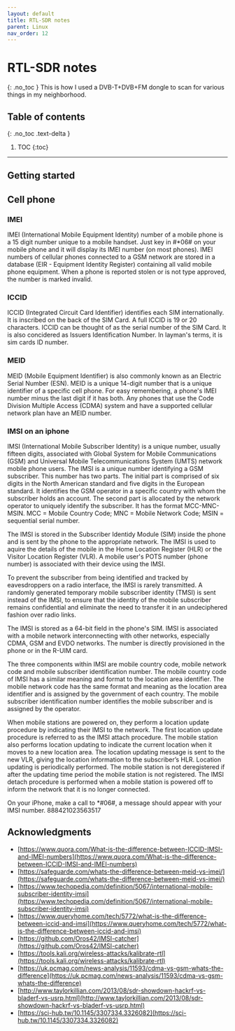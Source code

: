 ```yaml
---
layout: default
title: RTL-SDR notes
parent: Linux
nav_order: 12
---
```

# RTL-SDR notes
{: .no_toc }
This is how I used a DVB-T+DVB+FM dongle to scan for various things in my neighborhood.

## Table of contents
{: .no_toc .text-delta }

1. TOC
{:toc}
---
## Getting started



## Cell phone


### IMEI
IMEI (International Mobile Equipment Identity) number of a mobile phone is a 15 digit number unique to a mobile handset. Just key in #*06# on your mobile phone and it will display its IMEI number (on most phones). IMEI numbers of cellular phones connected to a GSM network are stored in a database (EIR - Equipment Identity Register) containing all valid mobile phone equipment.
When a phone is reported stolen or is not type approved, the number is marked invalid.

### ICCID
ICCID (Integrated Circuit Card Identifier) identifies each SIM internationally. It is inscribed on the back of the SIM Card. A full ICCID is 19 or 20 characters. ICCID can be thought of as the serial number of the SIM Card. It is also concidered as Issuers Identification Number. In layman's terms, it is sim cards ID number.

### MEID
MEID (Mobile Equipment Identifier) is also commonly known as an Electric Serial Number (ESN). MEID is a unique 14-digit number that is a unique identifier of a specific cell phone. For easy remembering, a phone's IMEI number minus the last digit if it has both. Any phones that use the Code Division Multiple Access (CDMA) system and have a supported cellular network plan have an MEID number. 

### IMSI on an iphone
IMSI (International Mobile Subscriber Identity) is a unique number, usually fifteen digits, associated with Global System for Mobile Communications (GSM) and Universal Mobile Telecommunications System (UMTS) network mobile phone users. The IMSI is a unique number identifying a GSM subscriber. This number has two parts. The initial part is comprised of six digits in the North American standard and five digits in the European standard. It identifies the GSM operator in a specific country with whom the subscriber holds an account. The second part is allocated by the network operator to uniquely identify the subscriber. It has the format MCC-MNC-MSIN. MCC = Mobile Country Code; MNC = Mobile Network Code; MSIN = sequential serial number.

The IMSI is stored in the Subscriber Identidy Module (SIM) inside the phone and is sent by the phone to the appropriate network. The IMSI is used to aquire the details of the mobile in the Home Location Register (HLR) or the Visitor Location Register (VLR). A mobile user's POTS number (phone number) is associated with their device using the IMSI.


To prevent the subscriber from being identified and tracked by eavesdroppers on a radio interface, the IMSI is rarely transmitted. A randomly generated temporary mobile subscriber identity (TMSI) is sent instead of the IMSI, to ensure that the identity of the mobile subscriber remains confidential and eliminate the need to transfer it in an undeciphered fashion over radio links.

The IMSI is stored as a 64-bit field in the phone's SIM. IMSI is associated with a mobile network interconnecting with other networks, especially CDMA, GSM and EVDO networks. The number is directly provisioned in the phone or in the R-UIM card. 

The three components within IMSI are mobile country code, mobile network code and mobile subscriber identification number. The mobile country code of IMSI has a similar meaning and format to the location area identifier. The mobile network code has the same format and meaning as the location area identifier and is assigned by the government of each country. The mobile subscriber identification number identifies the mobile subscriber and is assigned by the operator.

When mobile stations are powered on, they perform a location update procedure by indicating their IMSI to the network. The first location update procedure is referred to as the IMSI attach procedure. The mobile station also performs location updating to indicate the current location when it moves to a new location area. The location updating message is sent to the new VLR, giving the location information to the subscriber’s HLR. Location updating is periodically performed. The mobile station is not deregistered if after the updating time period the mobile station is not registered. The IMSI detach procedure is performed when a mobile station is powered off to inform the network that it is no longer connected.


On your iPhone, make a call to *#06#, a message should appear with your IMSI number.
888421023563517

## Acknowledgments
* [https://www.quora.com/What-is-the-difference-between-ICCID-IMSI-and-IMEI-numbers](https://www.quora.com/What-is-the-difference-between-ICCID-IMSI-and-IMEI-numbers)
* [https://safeguarde.com/whats-the-difference-between-meid-vs-imei/](https://safeguarde.com/whats-the-difference-between-meid-vs-imei/)
* [https://www.techopedia.com/definition/5067/international-mobile-subscriber-identity-imsi](https://www.techopedia.com/definition/5067/international-mobile-subscriber-identity-imsi)
* [https://www.queryhome.com/tech/5772/what-is-the-difference-between-iccid-and-imsi](https://www.queryhome.com/tech/5772/what-is-the-difference-between-iccid-and-imsi)
* [https://github.com/Oros42/IMSI-catcher](https://github.com/Oros42/IMSI-catcher)
* [https://tools.kali.org/wireless-attacks/kalibrate-rtl](https://tools.kali.org/wireless-attacks/kalibrate-rtl)
* [https://uk.pcmag.com/news-analysis/11593/cdma-vs-gsm-whats-the-difference](https://uk.pcmag.com/news-analysis/11593/cdma-vs-gsm-whats-the-difference)
* [http://www.taylorkillian.com/2013/08/sdr-showdown-hackrf-vs-bladerf-vs-usrp.html](http://www.taylorkillian.com/2013/08/sdr-showdown-hackrf-vs-bladerf-vs-usrp.html)
* [https://sci-hub.tw/10.1145/3307334.3326082](https://sci-hub.tw/10.1145/3307334.3326082)